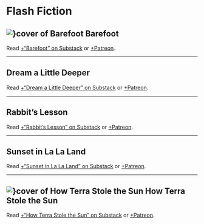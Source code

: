 # Flash Fiction

## ![}cover of Barefoot](covers/barefoot) Barefoot

Read [+“Barefoot” on Substack](https://cliffjones.substack.com/p/barefoot) or [+Patreon](https://www.patreon.com/posts/barefoot-82213447).

---

## Dream a Little Deeper

Read [+“Dream a Little Deeper” on Substack](https://cliffjones.substack.com/p/dream-a-little-deeper) or [+Patreon](https://www.patreon.com/posts/dream-little-82043620).

---

## Rabbit’s Lesson

Read [+“Rabbit’s Lesson” on Substack](https://cliffjones.substack.com/p/rabbits-lesson) or [+Patreon](https://www.patreon.com/posts/rabbits-lesson-82213499).

---

## Sunset in La La Land

Read [+“Sunset in La La Land” on Substack](https://cliffjones.substack.com/p/sunset-in-la-la-land) or [+Patreon](https://www.patreon.com/posts/sunset-in-la-la-82213493).

---

## ![}cover of How Terra Stole the Sun](covers/how-terra-stole-the-sun) How Terra Stole the Sun

Read [+“How Terra Stole the Sun” on Substack](https://cliffjones.substack.com/p/how-terra-stole-the-sun) or [+Patreon](https://www.patreon.com/posts/how-terra-stole-82213442).
